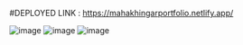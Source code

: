 #DEPLOYED LINK : 
https://mahakhingarportfolio.netlify.app/


![image](https://user-images.githubusercontent.com/70008922/202866860-9b29a6ce-b77c-4c16-a209-072b7ab8a52b.png)
![image](https://user-images.githubusercontent.com/70008922/202866898-1ca7179e-3c8f-4724-ac0c-f101c37d58e4.png)
![image](https://user-images.githubusercontent.com/70008922/202866924-a5964758-f226-45be-84a4-7abd6f4cba5e.png)
